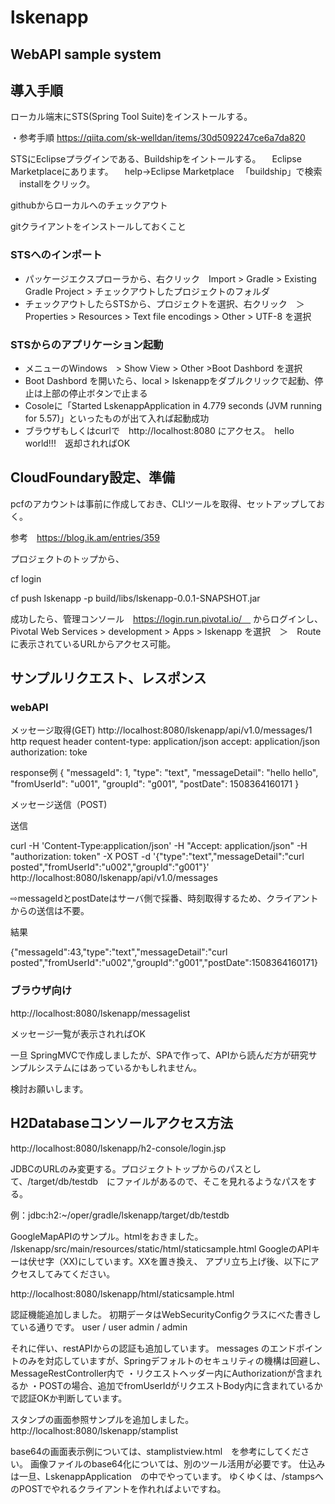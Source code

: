 # lskenapp

## WebAPI sample system

## 導入手順 

ローカル端末にSTS(Spring Tool Suite)をインストールする。

・参考手順
https://qiita.com/sk-welldan/items/30d5092247ce6a7da820


STSにEclipseプラグインである、Buildshipをイントールする。
　Eclipse Marketplaceにあります。
　help→Eclipse Marketplace
　「buildship」で検索
　installをクリック。

githubからローカルへのチェックアウト

gitクライアントをインストールしておくこと

### STSへのインポート 
-  パッケージエクスプローラから、右クリック　Import > Gradle > Existing Gradle Project > チェックアウトしたプロジェクトのフォルダ
-  チェックアウトしたらSTSから、プロジェクトを選択、右クリック　＞　Properties > Resources > Text file encodings > Other > UTF-8 を選択

### STSからのアプリケーション起動　

- メニューのWindows　> Show View > Other >Boot Dashbord を選択
- Boot Dashbord を開いたら、local > lskenappをダブルクリックで起動、停止は上部の停止ボタンで止まる
- Cosoleに「Started LskenappApplication in 4.779 seconds (JVM running for 5.57)」といったものが出て入れば起動成功
- ブラウザもしくはcurlで　http://localhost:8080 にアクセス。　hello world!!!　返却されればOK


## CloudFoundary設定、準備

pcfのアカウントは事前に作成しておき、CLIツールを取得、セットアップしておく。

参考　https://blog.ik.am/entries/359

プロジェクトのトップから、　

cf login

cf push lskenapp -p build/libs/lskenapp-0.0.1-SNAPSHOT.jar
 
成功したら、管理コンソール　https://login.run.pivotal.io/　
からログインし、
Pivotal Web Services >
development > Apps > lskenapp を選択　＞　Routeに表示されているURLからアクセス可能。
 



## サンプルリクエスト、レスポンス 

### webAPI 

メッセージ取得(GET)
http://localhost:8080/lskenapp/api/v1.0/messages/1
http request header
 content-type: application/json
 accept: application/json
 authorization: toke

response例
{
"messageId": 1,
"type": "text",
"messageDetail": "hello hello",
"fromUserId": "u001",
"groupId": "g001",
"postDate": 1508364160171
}

メッセージ送信（POST)

送信　

curl -H 'Content-Type:application/json' -H "Accept: application/json" -H "authorization: token" -X POST -d '{"type":"text","messageDetail":"curl posted","fromUserId":"u002","groupId":"g001"}' http://localhost:8080/lskenapp/api/v1.0/messages

⇨messageIdとpostDateはサーバ側で採番、時刻取得するため、クライアントからの送信は不要。

結果　

{"messageId":43,"type":"text","messageDetail":"curl posted","fromUserId":"u002","groupId":"g001","postDate":1508364160171}

### ブラウザ向け　

http://localhost:8080/lskenapp/messagelist

メッセージ一覧が表示されればOK

一旦 SpringMVCで作成しましたが、SPAで作って、APIから読んだ方が研究サンプルシステムにはあっているかもしれません。

検討お願いします。

## H2Databaseコンソールアクセス方法 

http://localhost:8080/lskenapp/h2-console/login.jsp

JDBCのURLのみ変更する。プロジェクトトップからのパスとして、/target/db/testdb　にファイルがあるので、そこを見れるようなパスをする。

例：jdbc:h2:~/oper/gradle/lskenapp/target/db/testdb

GoogleMapAPIのサンプル。htmlをおきました。
/lskenapp/src/main/resources/static/html/staticsample.html
GoogleのAPIキーは伏せ字（XX)にしています。XXを置き換え、
アプリ立ち上げ後、以下にアクセスしてみてください。


http://localhost:8080/lskenapp/html/staticsample.html


認証機能追加しました。
初期データはWebSecurityConfigクラスにべた書きしている通りです。
user / user
admin / admin

それに伴い、restAPIからの認証も追加しています。
messages のエンドポイントのみを対応していますが、Springデフォルトのセキュリティの機構は回避し、
MessageRestController内で
・リクエストヘッダー内にAuthorizationが含まれるか
・POSTの場合、追加でfromUserIdがリクエストBody内に含まれているか
で認証OKか判断しています。


スタンプの画面参照サンプルを追加しました。
http://localhost:8080/lskenapp/stamplist

base64の画面表示例については、stamplistview.html　を参考にしてください。
画像ファイルのbase64化については、別のツール活用が必要です。
仕込みは一旦、LskenappApplication　の中でやっています。
ゆくゆくは、/stampsへのPOSTでやれるクライアントを作れればよいですね。

